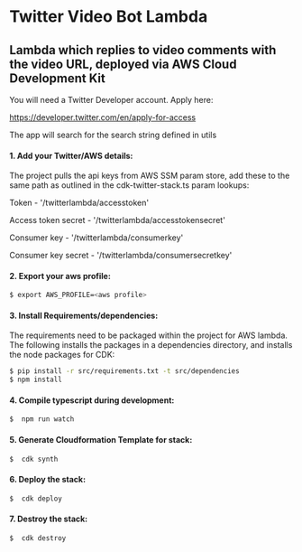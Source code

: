 # Twitter Video Bot Lambda
## Lambda which replies to video comments with the video URL, deployed via AWS Cloud Development Kit

You will need a Twitter Developer account. Apply here:

https://developer.twitter.com/en/apply-for-access

The app will search for the search string defined in utils

#### 1. Add your Twitter/AWS details:
The project pulls the api keys from AWS SSM param store, add these to the same path as outlined in the
cdk-twitter-stack.ts param lookups:


Token - '/twitterlambda/accesstoken'

Access token secret - '/twitterlambda/accesstokensecret'

Consumer key - '/twitterlambda/consumerkey'

Consumer key secret - '/twitterlambda/consumersecretkey'

#### 2. Export your aws profile:

```sh
$ export AWS_PROFILE=<aws profile>
```

#### 3. Install Requirements/dependencies:
The requirements need to be packaged within the project for AWS lambda. The following installs the packages in a 
dependencies directory, and installs the node packages for CDK:
```sh
$ pip install -r src/requirements.txt -t src/dependencies
$ npm install
```

#### 4. Compile typescript during development:
```sh
$  npm run watch
```

#### 5. Generate Cloudformation Template for stack:

```sh
$  cdk synth
```
#### 6. Deploy the stack:

```sh
$  cdk deploy
```

#### 7. Destroy the stack:

```sh
$  cdk destroy
```
